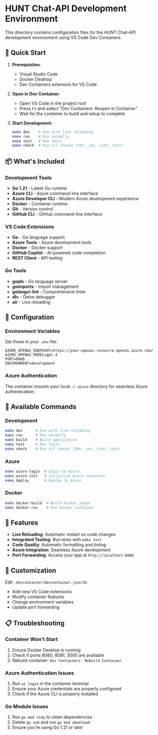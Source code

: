 # HUNT Chat-API Development Environment

This directory contains configuration files for the HUNT Chat-API development environment using VS Code Dev Containers.

## 🚀 Quick Start

1. **Prerequisites**:

   - Visual Studio Code
   - Docker Desktop
   - Dev Containers extension for VS Code

2. **Open in Dev Container**:

   - Open VS Code in the project root
   - Press `F1` and select "Dev Containers: Reopen in Container"
   - Wait for the container to build and setup to complete

3. **Start Development**:
   ```bash
   make dev    # Run with live reloading
   make run    # Run normally
   make test   # Run tests
   make check  # Run all checks (fmt, vet, lint, test)
   ```

## 📦 What's Included

### Development Tools

- **Go 1.21** - Latest Go runtime
- **Azure CLI** - Azure command-line interface
- **Azure Developer CLI** - Modern Azure development experience
- **Docker** - Container runtime
- **Git** - Version control
- **GitHub CLI** - GitHub command-line interface

### VS Code Extensions

- **Go** - Go language support
- **Azure Tools** - Azure development tools
- **Docker** - Docker support
- **GitHub Copilot** - AI-powered code completion
- **REST Client** - API testing

### Go Tools

- **gopls** - Go language server
- **goimports** - Import management
- **golangci-lint** - Comprehensive linter
- **dlv** - Delve debugger
- **air** - Live reloading

## 🔧 Configuration

### Environment Variables

Set these in your `.env` file:

```env
AZURE_OPENAI_ENDPOINT=https://your-openai-resource.openai.azure.com/
AZURE_OPENAI_MODEL=gpt-4
PORT=8080
ENVIRONMENT=development
```

### Azure Authentication

The container mounts your local `~/.azure` directory for seamless Azure authentication.

## 🎯 Available Commands

### Development

```bash
make dev      # Run with live reloading
make run      # Run normally
make build    # Build application
make test     # Run tests
make check    # Run all checks (fmt, vet, lint, test)
```

### Azure

```bash
make azure-login  # Login to Azure
make azure-init   # Initialize Azure resources
make deploy       # Deploy to Azure
```

### Docker

```bash
make docker-build  # Build Docker image
make docker-run    # Run Docker container
```

## 🌟 Features

- **Live Reloading**: Automatic restart on code changes
- **Integrated Testing**: Run tests with `make test`
- **Code Quality**: Automatic formatting and linting
- **Azure Integration**: Seamless Azure development
- **Port Forwarding**: Access your app at `http://localhost:8080`

## 🔄 Customization

Edit `.devcontainer/devcontainer.json` to:

- Add new VS Code extensions
- Modify container features
- Change environment variables
- Update port forwarding

## 📋 Troubleshooting

### Container Won't Start

1. Ensure Docker Desktop is running
2. Check if ports 8080, 8081, 3000 are available
3. Rebuild container: `Dev Containers: Rebuild Container`

### Azure Authentication Issues

1. Run `az login` in the container terminal
2. Ensure your Azure credentials are properly configured
3. Check if the Azure CLI is properly installed

### Go Module Issues

1. Run `go mod tidy` to clean dependencies
2. Delete `go.sum` and run `go mod download`
3. Ensure you're using Go 1.21 or later
